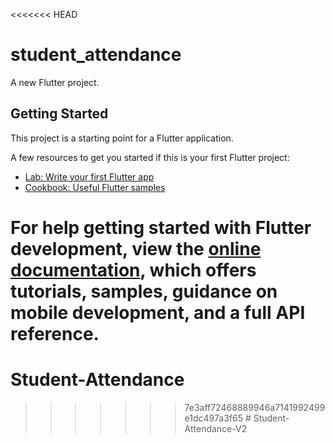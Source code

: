 <<<<<<< HEAD
# student_attendance

A new Flutter project.

## Getting Started

This project is a starting point for a Flutter application.

A few resources to get you started if this is your first Flutter project:

- [Lab: Write your first Flutter app](https://docs.flutter.dev/get-started/codelab)
- [Cookbook: Useful Flutter samples](https://docs.flutter.dev/cookbook)

For help getting started with Flutter development, view the
[online documentation](https://docs.flutter.dev/), which offers tutorials,
samples, guidance on mobile development, and a full API reference.
=======
# Student-Attendance
>>>>>>> 7e3aff72468889946a7141992499e1dc497a3f65
#   S t u d e n t - A t t e n d a n c e - V 2  
 
